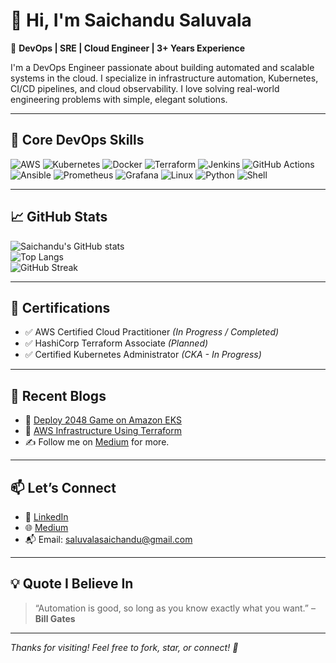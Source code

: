 # 👋 Hi, I'm Saichandu Saluvala

🚀 **DevOps | SRE | Cloud Engineer | 3+ Years Experience**

I'm a DevOps Engineer passionate about building automated and scalable systems in the cloud. I specialize in infrastructure automation, Kubernetes, CI/CD pipelines, and cloud observability. I love solving real-world engineering problems with simple, elegant solutions.

---

## 🧠 Core DevOps Skills

![AWS](https://img.shields.io/badge/AWS-FF9900?style=for-the-badge&logo=amazonaws&logoColor=white)
![Kubernetes](https://img.shields.io/badge/Kubernetes-326CE5?style=for-the-badge&logo=kubernetes&logoColor=white)
![Docker](https://img.shields.io/badge/Docker-2496ED?style=for-the-badge&logo=docker&logoColor=white)
![Terraform](https://img.shields.io/badge/Terraform-7B42BC?style=for-the-badge&logo=terraform&logoColor=white)
![Jenkins](https://img.shields.io/badge/Jenkins-D24939?style=for-the-badge&logo=jenkins&logoColor=white)
![GitHub Actions](https://img.shields.io/badge/GitHub_Actions-2088FF?style=for-the-badge&logo=githubactions&logoColor=white)
![Ansible](https://img.shields.io/badge/Ansible-EE0000?style=for-the-badge&logo=ansible&logoColor=white)
![Prometheus](https://img.shields.io/badge/Prometheus-E6522C?style=for-the-badge&logo=prometheus&logoColor=white)
![Grafana](https://img.shields.io/badge/Grafana-F46800?style=for-the-badge&logo=grafana&logoColor=white)
![Linux](https://img.shields.io/badge/Linux-FCC624?style=for-the-badge&logo=linux&logoColor=black)
![Python](https://img.shields.io/badge/Python-3776AB?style=for-the-badge&logo=python&logoColor=white)
![Shell](https://img.shields.io/badge/Shell_Scripting-4EAA25?style=for-the-badge&logo=gnu-bash&logoColor=white)

---

## 📈 GitHub Stats

![Saichandu's GitHub stats](https://github-readme-stats.vercel.app/api?username=saluvalasaichandu&show_icons=true&theme=radical)  
![Top Langs](https://github-readme-stats.vercel.app/api/top-langs/?username=saluvalasaichandu&layout=compact&theme=radical)  
![GitHub Streak](https://streak-stats.demolab.com?user=saluvalasaichandu&theme=radical)

---

## 📜 Certifications

- ✅ AWS Certified Cloud Practitioner *(In Progress / Completed)*
- ✅ HashiCorp Terraform Associate *(Planned)*
- ✅ Certified Kubernetes Administrator *(CKA - In Progress)*

---

## 📝 Recent Blogs

- 🔹 [Deploy 2048 Game on Amazon EKS](https://medium.com/@saluvalasaichand/eks-deployment-2048-game-with-ingress-alb-c4e7c46d61f6)
- 🔹 [AWS Infrastructure Using Terraform](https://medium.com/@saluvalasaichand/create-infrastructure-in-aws-using-terraform-d90805fbebc6)
- ✍️ Follow me on [Medium](https://medium.com/@saluvalasaichand) for more.

---

## 📫 Let’s Connect

- 💼 [LinkedIn](https://www.linkedin.com/in/saluvala-saichandu-s-6aa2b6358/)
- 🌐 [Medium](https://medium.com/@saluvalasaichand)
- 📬 Email: saluvalasaichandu@gmail.com

---

## 💡 Quote I Believe In

> “Automation is good, so long as you know exactly what you want.” – **Bill Gates**

---

*Thanks for visiting! Feel free to fork, star, or connect! 🚀*
